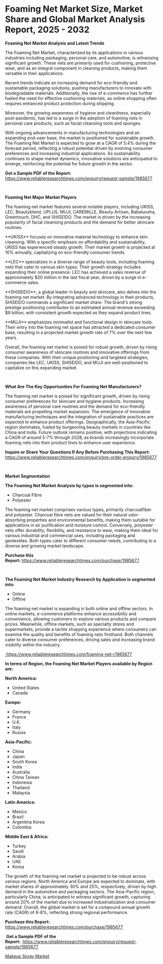 <p><h1>Foaming Net Market Size, Market Share and Global Market Analysis Report, 2025 - 2032</h1></p><p><strong>Foaming Net Market Analysis and Latest Trends</strong></p>
<p><p>The Foaming Net Market, characterized by its applications in various industries including packaging, personal care, and automotive, is witnessing significant growth. These nets are primarily used for cushioning, protective wear, and as an integral component in cleaning products, making them versatile in their applications. </p><p>Recent trends indicate an increasing demand for eco-friendly and sustainable packaging solutions, pushing manufacturers to innovate with biodegradable materials. Additionally, the rise of e-commerce has further fueled the need for effective cushioning materials, as online shopping often requires enhanced product protection during shipping. </p><p>Moreover, the growing awareness of hygiene and cleanliness, especially post-pandemic, has led to a surge in the adoption of foaming nets in personal care products, such as facial cleansing tools and sponges. </p><p>With ongoing advancements in manufacturing technologies and an expanding end-user base, the market is positioned for sustainable growth. The Foaming Net Market is expected to grow at a CAGR of 5.4% during the forecast period, reflecting a robust potential driven by evolving consumer preferences and increasing industrial applications. As sustainability continues to shape market dynamics, innovative solutions are anticipated to emerge, reinforcing the potential for future growth in the sector.</p></p>
<p><strong>Get a Sample PDF of the Report:&nbsp;</strong> <a href="https://www.reliableresearchtimes.com/enquiry/request-sample/1985677?utm_campaign=1940&utm_medium=2&utm_source=Github&utm_content=ia&utm_term=08022025&utm_id=foaming-net">https://www.reliableresearchtimes.com/enquiry/request-sample/1985677</a></p>
<p>&nbsp;</p>
<p><strong>Foaming Net Major Market Players</strong></p>
<p><p>The foaming net market features several notable players, including UKISS, LEC, Beautyblend, UPLUS, MUJI, CAREMILLE, Beauty Artisan, Babaluosha, Greentouch, DHC, and SHISEIDO. The market is driven by the increasing popularity of facial cleansing products and the demand for better skincare routines.</p><p>**UKISS** focuses on innovative material technology to enhance skin cleansing. With a specific emphasis on affordability and sustainability, UKISS has experienced steady growth. Their market growth is projected at 10% annually, capitalizing on eco-friendly consumer trends.</p><p>**LEC** specializes in a diverse range of beauty tools, including foaming nets that cater to various skin types. Their growth strategy includes expanding their online presence. LEC has achieved a sales revenue of approximately $20 million in the last fiscal year, driven by a surge in e-commerce sales.</p><p>**SHISEIDO**, a global leader in beauty and skincare, also delves into the foaming net market. By integrating advanced technology in their products, SHISEIDO commands a significant market share. The brand's strong prestige positioning contributes to an estimated annual revenue exceeding $9 billion, with consistent growth expected as they expand product lines.</p><p>**MUJI** emphasizes minimalist and functional design in skincare tools. Their entry into the foaming net space has attracted a dedicated consumer base, resulting in a projected market growth rate of 7% over the next few years.</p><p>Overall, the foaming net market is poised for robust growth, driven by rising consumer awareness of skincare routines and innovative offerings from these companies. With their unique positioning and targeted strategies, companies like LEC, UKISS, SHISEIDO, and MUJI are well-positioned to capitalize on this expanding market.</p></p>
<p>&nbsp;</p>
<p><strong>What Are The Key Opportunities For Foaming Net Manufacturers?</strong></p>
<p><p>The foaming net market is poised for significant growth, driven by rising consumer preferences for skincare and hygiene products. Increasing awareness of personal care routines and the demand for eco-friendly materials are propelling market expansion. The emergence of innovative manufacturing techniques and the integration of sustainable practices are expected to enhance product offerings. Geographically, the Asia-Pacific region dominates, fueled by burgeoning beauty markets in countries like China and India. Future outlook remains positive, with projections indicating a CAGR of around 5-7% through 2028, as brands increasingly incorporate foaming nets into their product lines to enhance user experience.</p></p>
<p><strong>Inquire or Share Your Questions If Any Before Purchasing This Report:</strong> <a href="https://www.reliableresearchtimes.com/enquiry/pre-order-enquiry/1985677?utm_campaign=1940&utm_medium=2&utm_source=Github&utm_content=ia&utm_term=08022025&utm_id=foaming-net">https://www.reliableresearchtimes.com/enquiry/pre-order-enquiry/1985677</a></p>
<p>&nbsp;</p>
<p><strong>Market Segmentation</strong></p>
<p><strong>The Foaming Net Market Analysis by types is segmented into:</strong></p>
<p><ul><li>Charcoal Fibre</li><li>Polyester</li></ul></p>
<p><p>The foaming net market comprises various types, primarily charcoalfiber and polyester. Charcoal fibre nets are valued for their natural odor-absorbing properties and environmental benefits, making them suitable for applications in air purification and moisture control. Conversely, polyester nets offer durability, flexibility, and resistance to wear, making them ideal for various industrial and commercial uses, including packaging and geotextiles. Both types cater to different consumer needs, contributing to a diverse and growing market landscape.</p></p>
<p><strong>Purchase this Report:&nbsp;</strong><a href="https://www.reliableresearchtimes.com/purchase/1985677?utm_campaign=1940&utm_medium=2&utm_source=Github&utm_content=ia&utm_term=08022025&utm_id=foaming-net">https://www.reliableresearchtimes.com/purchase/1985677</a></p>
<p>&nbsp;</p>
<p><strong>The Foaming Net Market Industry Research by Application is segmented into:</strong></p>
<p><ul><li>Online</li><li>Offline</li></ul></p>
<p><p>The foaming net market is expanding in both online and offline sectors. In online markets, e-commerce platforms enhance accessibility and convenience, allowing customers to explore various products and compare prices. Meanwhile, offline markets, such as specialty stores and supermarkets, provide a tactile shopping experience where consumers can examine the quality and benefits of foaming nets firsthand. Both channels cater to diverse consumer preferences, driving sales and increasing brand visibility within the industry.</p></p>
<p><a href="https://www.reliableresearchtimes.com/foaming-net-r1985677?utm_campaign=1940&utm_medium=2&utm_source=Github&utm_content=ia&utm_term=08022025&utm_id=foaming-net">&nbsp;https://www.reliableresearchtimes.com/foaming-net-r1985677</a></p>
<p><strong>In terms of Region, the Foaming Net Market Players available by Region are:</strong></p>
<p>
    <p> <strong> North America: </strong>
        <ul>
            <li>United States</li>
            <li>Canada</li>
        </ul>
        </p> 
    <p> <strong> Europe: </strong>
        <ul>
            <li>Germany</li>
            <li>France</li>
            <li>U.K.</li>
            <li>Italy</li>
            <li>Russia</li>
        </ul>
        </p> 
    <p> <strong> Asia-Pacific: </strong>
        <ul>
            <li>China</li>
            <li>Japan</li>
            <li>South Korea</li>
            <li>India</li>
            <li>Australia</li>
            <li>China Taiwan</li>
            <li>Indonesia</li>
            <li>Thailand</li>
            <li>Malaysia</li>
        </ul>
        </p> 
    <p> <strong> Latin America: </strong>
        <ul>
            <li>Mexico</li>
            <li>Brazil</li>
            <li>Argentina Korea</li>
            <li>Colombia</li>
        </ul>
        </p> 
    <p> <strong> Middle East & Africa: </strong>
        <ul>
            <li>Turkey</li>
            <li>Saudi</li>
            <li>Arabia</li>
            <li>UAE</li>
            <li>Korea</li>
        </ul>
    </p>
    </p>
<p><p>The growth of the foaming net market is projected to be robust across various regions. North America and Europe are expected to dominate, with market shares of approximately 30% and 25%, respectively, driven by high demand in the automotive and packaging sectors. The Asia-Pacific region, particularly China, is anticipated to witness significant growth, capturing around 20% of the market due to increased industrialization and consumer demand. Overall, the global market is set for a compound annual growth rate (CAGR) of 6-8%, reflecting strong regional performance.</p></p>
<p><strong>Purchase this Report: </strong><a href="https://www.reliableresearchtimes.com/purchase/1985677?utm_campaign=1940&utm_medium=2&utm_source=Github&utm_content=ia&utm_term=08022025&utm_id=foaming-net">https://www.reliableresearchtimes.com/purchase/1985677</a></p>
<p>&nbsp;<strong>Get a Sample PDF of the Report:&nbsp;&nbsp;</strong><a href="https://www.reliableresearchtimes.com/enquiry/request-sample/1985677?utm_campaign=1940&utm_medium=2&utm_source=Github&utm_content=ia&utm_term=08022025&utm_id=foaming-net">https://www.reliableresearchtimes.com/enquiry/request-sample/1985677</a></p>
<p><strong></strong></p>
<p><p><a href="https://github.com/hgf64gh/Market-Research-Report-List-1/blob/main/makeup-spray-market.md?utm_campaign=1940&utm_medium=2&utm_source=Github&utm_content=ia&utm_term=08022025&utm_id=foaming-net">Makeup Spray Market</a></p></p>